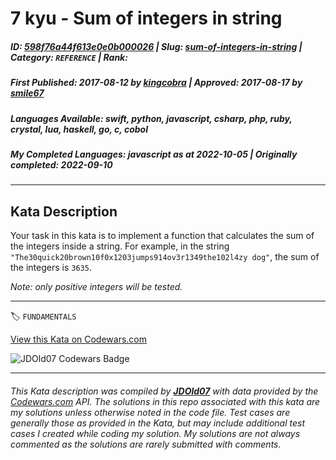 # 7 kyu - Sum of integers in string

##### **ID**: [598f76a44f613e0e0b000026](https://www.codewars.com/kata/598f76a44f613e0e0b000026) | **Slug**: [sum-of-integers-in-string](https://www.codewars.com/kata/598f76a44f613e0e0b000026) | **Category**: `REFERENCE` | **Rank**: <span style="color:white">7 kyu</span>

##### **First Published**: 2017-08-12 ***by*** [kingcobra](https://www.codewars.com/users/kingcobra) | **Approved**: 2017-08-17 ***by*** [smile67](https://www.codewars.com/users/smile67)

##### **Languages Available**: swift, python, javascript, csharp, php, ruby, crystal, lua, haskell, go, c, cobol

##### **My Completed Languages**: javascript ***as at*** 2022-10-05 | **Originally completed**: 2022-09-10

---

## Kata Description


Your task in this kata is to implement a function that calculates the sum of the integers inside a string. For example, in the string <code>"The30quick20brown10f0x1203jumps914ov3r1349the102l4zy dog"</code>, the sum of the integers is <code>3635</code>.



*Note: only positive integers will be tested.*

---


🏷 `FUNDAMENTALS`


[View this Kata on Codewars.com](https://www.codewars.com/kata/598f76a44f613e0e0b000026)

![](https://www.codewars.com/users/jdold07/badges/large "JDOld07 Codewars Badge")

---

###### *This Kata description was compiled by [**JDOld07**](https://tpstech.dev) with data provided by the [Codewars.com](https://www.codewars.com) API.  The solutions in this repo associated with this kata are my solutions unless otherwise noted in the code file.  Test cases are generally those as provided in the Kata, but may include additional test cases I created while coding my solution.  My solutions are not always commented as the solutions are rarely submitted with comments.*
